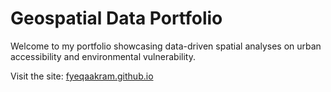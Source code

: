 # Geospatial Data Portfolio

Welcome to my portfolio showcasing data-driven spatial analyses on urban accessibility and environmental vulnerability.

Visit the site: [fyeqaakram.github.io](https://fyeqaakram.github.io.github.io)
